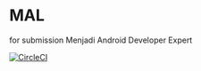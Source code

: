 # MAL
for submission Menjadi Android Developer Expert

[![CircleCI](https://circleci.com/gh/NaufalRachmandani/MAL/tree/main.svg?style=shield)](https://circleci.com/gh/NaufalRachmandani/MAL/tree/main)
